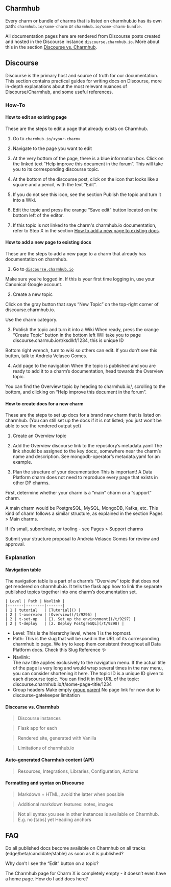 
## Charmhub

Every charm or bundle of charms that is listed on charmhub.io has its own path: `charmhub.io/some-charm` or `charmhub.io/some-charm-bundle`.

All documentation pages here are rendered from Discourse posts created and hosted in the Discourse instance `discourse.charmhub.io`. More about this in the section [Discourse vs. Charmhub]().

## Discourse

Discourse is the primary host and source of truth for our documentation. This section contains practical guides for writing docs on Discourse, more in-depth explanations about the most relevant nuances of Discourse/Charmhub, and some useful references. 

### How-To

#### How to edit an existing page 
These are the steps to edit a page that already exists on Charmhub.

1. Go to `charmhub.io/<your-charm>`

2. Navigate to the page you want to edit

3. At the very bottom of the page, there is a blue information box. Click on the linked text “Help improve this document in the forum”. This will take you to its corresponding discourse topic. 

4. At the bottom of the discourse post, click on the icon that looks like a square and a pencil, with the text “Edit”. 

5. If you do not see this icon, see the section Publish the topic and turn it into a Wiki.

6. Edit the topic and press the orange “Save edit” button located on the bottom left of the editor.

7. If this topic is not linked to the charm's charmhub.io documentation, refer to Step X in the section [How to add a new page to existing docs](#how-to-add-a-new-page-to-existing-docs).

#### How to add a new page to existing docs 
These are the steps to add a new page to a charm that already has documentation on charmhub.

1. Go to [`discourse.charmhub.io`](https://discourse.charmhub.io/)

Make sure you’re logged in. If this is your first time logging in, use your Canonical Google account.

2. Create a new topic

Click on the gray button that says “New Topic” on the top-right corner of discourse.charmhub.io.

Use the charm category.

3. Publish the topic and turn it into a Wiki
When ready, press the orange “Create Topic” button in the bottom left
Will take you to page discourse.charmub.io/t/ksdlkf/1234, this is unique ID

Bottom right wrench, turn to wiki so others can edit. If you don’t see this button, talk to Andreia Velasco Gomes.

4. Add page to the navigation
When the topic is published and you are ready to add it to a charm’s documentation, head towards the Overview topic. 

You can find the Overview topic by heading to charmhub.io/<your-charm>, scrolling to the bottom, and clicking on “Help improve this document in the forum”. 

#### How to create docs for a new charm 
These are the steps to set up docs for a brand new charm that is listed on charmhub. (You can still set up the docs if it is not listed; you just won’t be able to see the rendered output yet)

1. Create an Overview topic

2. Add the Overview discourse link to the repository’s metadata.yaml
The link should be assigned to the key docs:, somewhere near the charm’s name and description. See mongodb-operator’s metadata.yaml for an example.

3. Plan the structure of your documentation
This is important! A Data Platform charm does not need to reproduce every page that exists in other DP charms. 

First, determine whether your charm is a “main” charm or a “support” charm. 

A main charm would be PostgreSQL, MySQL, MongoDB, Kafka, etc. This kind of charm follows a similar structure, as explained in the section Pages > Main charms.

If it’s small, subordinate, or tooling - see Pages > Support charms

Submit your structure proposal to Andreia Velasco Gomes for review and approval. 

### Explanation

#### Navigation table

The navigation table is a part of a charm’s “Overview” topic that does not get rendered on charmhub.io. It tells the flask app how to link the separate published topics together into one charm’s documentation set.

```
| Level | Path | Navlink |
|-------|--------|-------|
| 1 | tutorial   | [Tutorial]() |
| 2 | t-overview | [Overview](/t/9296) |
| 2 | t-set-up   | [1. Set up the environment](/t/9297) |
| 2 | t-deploy   | [2. Deploy PostgreSQL](/t/9298) |
```

- Level: This is the hierarchy level, where 1 is the topmost. 
- Path: This is the slug that will be used in the URL of its corresponding charmhub.io page. We try to keep them consistent throughout all Data Platform docs. Check this Slug Reference 🪱 
- Navlink: [<Nav title>](<topic ID>)
The nav title applies exclusively to the navigation menu. If the actual title of the page is very long and would wrap several times in the nav menu, you can consider shortening it here. 
The topic ID is a unique ID given to each discourse topic. You can find it in the URL of the topic: discourse.charmhub.io/t/some-page-title/1234
- Group headers 
Make empty [group parent]()
No page link for now due to discourse-gatekeeper limitation

#### Discourse vs. Charmhub
>Discourse instances

>Flask app for each

>Rendered site, generated with Vanilla

>Limitations of charmhub.io

#### Auto-generated Charmhub content (API)
>Resources, Integrations, Libraries, Configuration, Actions

#### Formatting and syntax on Discourse
>Markdown + HTML, avoid the latter when possible

>Additional markdown features: notes, images

>Not all syntax you see in other instances is available on Charmhub. E.g. no [tabs] yet
Heading anchors

## FAQ

Do all published docs become available on Charmhub on all tracks (edge/beta/candidate/stable) as soon as it is published?

Why don't I see the “Edit” button on a topic? 

The Charmhub page for Charm X is completely empty - it doesn’t even have a home page. How do I add docs here?
